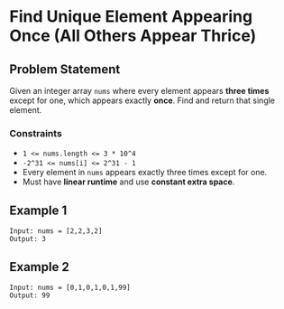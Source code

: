 # Find Unique Element Appearing Once (All Others Appear Thrice)

## Problem Statement
Given an integer array `nums` where every element appears **three times** except for one, which appears exactly **once**. Find and return that single element.

### Constraints
- `1 <= nums.length <= 3 * 10^4`
- `-2^31 <= nums[i] <= 2^31 - 1`
- Every element in `nums` appears exactly three times except for one.
- Must have **linear runtime** and use **constant extra space**.

## Example 1
```
Input: nums = [2,2,3,2]
Output: 3
```

## Example 2
```
Input: nums = [0,1,0,1,0,1,99]
Output: 99
```
